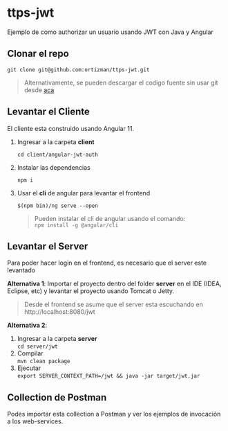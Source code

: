 # ttps-jwt
Ejemplo de como authorizar un usuario usando JWT con Java y Angular

## Clonar el repo

```shell 
git clone git@github.com:ortizman/ttps-jwt.git 
```

> Alternativamente, se pueden descargar el codigo fuente sin usar git desde [aca](https://github.com/ortizman/ttps-jwt/archive/master.zip)
## Levantar el Cliente
El cliente esta construido usando Angular 11. 

1. Ingresar a la carpeta __client__  
    ```shell
    cd client/angular-jwt-auth 
    ```
1. Instalar las dependencias  
    ```shell 
    npm i
    ```
1. Usar el __cli__ de angular para levantar el frontend  
    ```shell 
    $(npm bin)/ng serve --open
    ```
    > Pueden instalar el cli de angular usando el comando:   
    ```npm install -g @angular/cli ```

## Levantar el Server
Para poder hacer login en el frontend, es necesario que el server este levantado

**Alternativa 1**: Importar el proyecto dentro del folder __server__ en el IDE (IDEA, Eclipse, etc) y levantar el proyecto usando Tomcat o Jetty. 
> Desde el frontend se asume que el server esta escuchando en http://localhost:8080/jwt

**Alternativa 2**: 
1. Ingresar a la carpeta __server__  
    ```cd server/jwt ```
1. Compilar  
    ```mvn clean package```
1. Ejecutar  
    ```export SERVER_CONTEXT_PATH=/jwt && java -jar target/jwt.jar```

## Collection de Postman
Podes importar esta collection a Postman y ver los ejemplos de invocación a los web-services.
